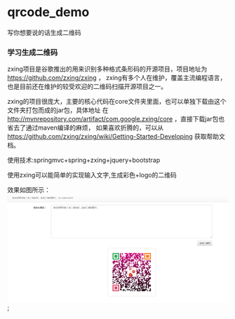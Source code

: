 # qrcode_demo
写你想要说的话生成二维码

### 学习生成二维码

zxing项目是谷歌推出的用来识别多种格式条形码的开源项目，项目地址为 https://github.com/zxing/zxing ，
zxing有多个人在维护，覆盖主流编程语言，也是目前还在维护的较受欢迎的二维码扫描开源项目之一。

zxing的项目很庞大，主要的核心代码在core文件夹里面，也可以单独下载由这个文件夹打包而成的jar包，具体地址
在 http://mvnrepository.com/artifact/com.google.zxing/core ，直接下载jar包也省去了通过maven编译的麻烦，
如果喜欢折腾的，可以从 https://github.com/zxing/zxing/wiki/Getting-Started-Developing 获取帮助文档。


使用技术:springmvc+spring+zxing+jquery+bootstrap

使用zxing可以能简单的实现输入文字,生成彩色+logo的二维码

效果如图所示：
![image](https://github.com/lqnasa/qrcode_demo/blob/master/demo.png);


